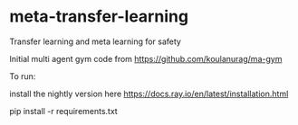 # meta-transfer-learning
Transfer learning and meta learning for safety

Initial multi agent gym code from https://github.com/koulanurag/ma-gym

To run:

install the nightly version here https://docs.ray.io/en/latest/installation.html

pip install -r requirements.txt
